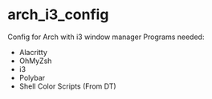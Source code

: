 # arch_i3_config
Config for Arch with i3 window manager
Programs needed:
- Alacritty
- OhMyZsh
- i3
- Polybar
- Shell Color Scripts (From DT)
